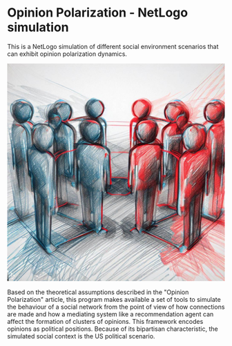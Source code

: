 # Opinion Polarization - NetLogo simulation
This is a NetLogo simulation of different social environment scenarios that can exhibit opinion polarization dynamics. 

![Alt text](img/polarized_net_sketch.jpg?raw=true "Logo")

Based on the theoretical assumptions described in the "Opinion Polarization" article, this program makes available a set of tools
to simulate the behaviour of a social network from the point of view of how connections are made and how a mediating system like
a recommendation agent can affect the formation of clusters of opinions. This framework encodes opinions as political positions. 
Because of its bipartisan characteristic, the simulated social context is the US political scenario.
